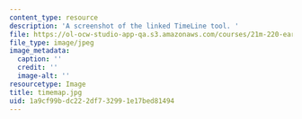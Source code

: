 ```yaml
---
content_type: resource
description: 'A screenshot of the linked TimeLine tool. '
file: https://ol-ocw-studio-app-qa.s3.amazonaws.com/courses/21m-220-early-music-fall-2010/1a9cf99bdc222df732991e17bed81494_timemap.jpg
file_type: image/jpeg
image_metadata:
  caption: ''
  credit: ''
  image-alt: ''
resourcetype: Image
title: timemap.jpg
uid: 1a9cf99b-dc22-2df7-3299-1e17bed81494
---
```

